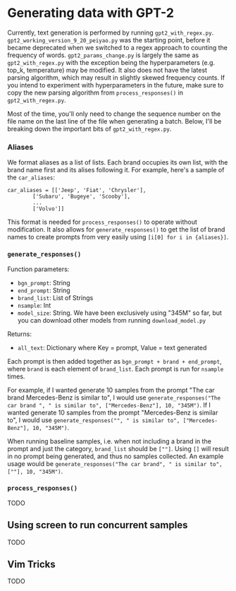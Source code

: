 # Generating data with GPT-2
Currently, text generation is performed by running `gpt2_with_regex.py`. `gpt2_working_version_9_20_peiyao.py` was the starting point, before it became deprecated when we switched to a regex approach to counting the frequency of words. `gpt2_params_change.py` is largely the same as `gpt2_with_regex.py` with the exception being the hyperparameters (e.g. top_k, temperature) may be modified. It also does not have the latest parsing algorithm, which may result in slightly skewed frequency counts. If you intend to experiment with hyperparameters in the future, make sure to copy the new parsing algorithm from `process_responses()` in `gpt2_with_regex.py`.

Most of the time, you'll only need to change the sequence number on the file name on the last line of the file when generating a batch. Below, I'll be breaking down the important bits of `gpt2_with_regex.py`.

### Aliases
We format aliases as a list of lists. Each brand occupies its own list, with the brand name first and its alises following it. For example, here's a sample of the `car_aliases`:
```
car_aliases = [['Jeep', 'Fiat', 'Chrysler'],
        ['Subaru', 'Bugeye', 'Scooby'],
        ...
        ['Volvo']]
```
This format is needed for `process_responses()` to operate without modification. It also allows for `generate_responses()` to get the list of brand names to create prompts from very easily using `[i[0] for i in {aliases}]`.

### `generate_responses()`
Function parameters:
- `bgn_prompt`: String
- `end_prompt`: String
- `brand_list`: List of Strings
- `nsample`: Int
- `model_size`: String. We have been exclusively using "345M" so far, but you can download other models from running `download_model.py`

Returns:
- `all_text`: Dictionary where Key = prompt, Value = text generated

Each prompt is then added together as `bgn_prompt + brand + end_prompt`, where `brand` is each element of `brand_list`. Each prompt is run for `nsample` times.

For example, if I wanted generate 10 samples from the prompt "The car brand Mercedes-Benz is similar to", I would use `generate_responses("The car brand ", " is similar to", ["Mercedes-Benz"], 10, "345M")`. If I wanted generate 10 samples from the prompt "Mercedes-Benz is similar to", I would use `generate_responses("", " is similar to", ["Mercedes-Benz"], 10, "345M")`.

When running baseline samples, i.e. when not including a brand in the prompt and just the category, `brand_list` should be `[""]`. Using `[]` will result in no prompt being generated, and thus no samples collected. An example usage would be `generate_responses("The car brand", " is similar to", [""], 10, "345M")`.

### `process_responses()`

TODO

## Using screen to run concurrent samples
TODO
## Vim Tricks
TODO
